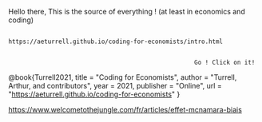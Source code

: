 Hello there, 
This is the source of everything ! (at least in economics and coding) 
                  
                                          https://aeturrell.github.io/coding-for-economists/intro.html 
                                          
                                          
                                                        Go ! Click on it!





@book{Turrell2021,
title     = "Coding for Economists",
author    = "Turrell, Arthur, and contributors",
year      = 2021,
publisher = "Online",
url       = "https://aeturrell.github.io/coding-for-economists"
}



https://www.welcometothejungle.com/fr/articles/effet-mcnamara-biais
